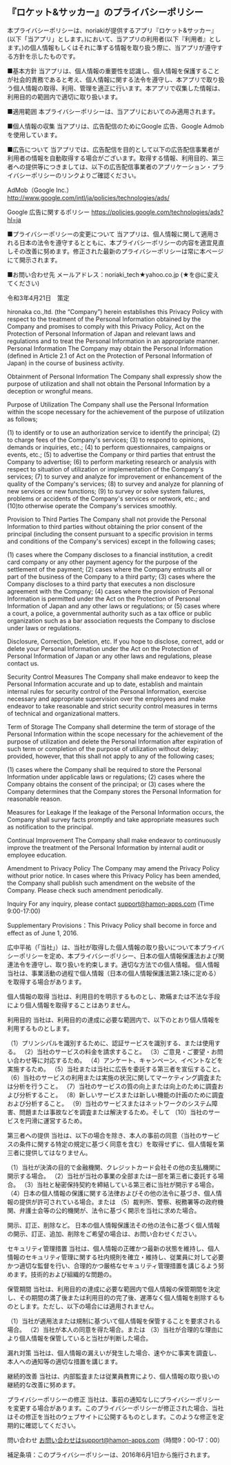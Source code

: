 ## 『ロケット&サッカー』のプライバシーポリシー


本プライバシーポリシーは、noriakiが提供するアプリ『ロケット&サッカー』(以下「当アプリ」とします。)において、当アプリの利用者(以下『利用者』とします。)の個人情報もしくはそれに準ずる情報を取り扱う際に、当アプリが遵守する方針を示したものです。

■基本方針
当アプリは、個人情報の重要性を認識し、個人情報を保護することが社会的責務であると考え、個人情報に関する法令を遵守し、本アプリで取り扱う個人情報の取得、利用、管理を適正に行います。本アプリで収集した情報は、利用目的の範囲内で適切に取り扱います。

■適用範囲
本プライバシーポリシーは、当アプリにおいてのみ適用されます。

■個人情報の収集
当アプリは、広告配信のためにGoogle 広告、Google Admobを使用しています。

■広告について
当アプリでは、広告配信を目的として以下の広告配信事業者が利用者の情報を自動取得する場合がございます。取得する情報、利用目的、第三者への提供等につきましては、以下の広告配信事業者のアプリケーション・プライバシーポリシーのリンクよりご確認ください。

AdMob（Google Inc.）
http://www.google.com/intl/ja/policies/technologies/ads/

Google 広告に関するポリシー
https://policies.google.com/technologies/ads?hl=ja

■プライバシーポリシーの変更について
当アプリは、個人情報に関して適用される日本の法令を遵守するとともに、本プライバシーポリシーの内容を適宜見直しその改善に努めます。修正された最新のプライバシーポリシーは常に本ページにて開示されます。

■お問い合わせ先
メールアドレス：noriaki_tech★yahoo.co.jp (★を@に変えてください)

令和3年4月21日　策定









hironaka co.,ltd. (the “Company”) herein establishes this Privacy Policy with respect to the treatment of the Personal Information obtained by the Company and promises to comply with this Privacy Policy, Act on the Protection of Personal Information of Japan and relevant laws and regulations and to treat the Personal Information in an appropriate manner.
Personal Information
The Company may obtain the Personal Information (defined in Article 2.1 of Act on the Protection of Personal Information of Japan) in the course of business activity.

Obtainment of Personal Information
The Company shall expressly show the purpose of utilization and shall not obtain the Personal Information by a deception or wrongful means.

Purpose of Utilization
The Company shall use the Personal Information within the scope necessary for the achievement of the purpose of utilization as follows;

(1) to identify or to use an authorization service to identify the principal;
(2) to charge fees of the Company's services;
(3) to respond to opinions, demands or inquiries, etc.;
(4) to perform questionnaires, campaigns or events, etc.;
(5) to advertise the Company or third parties that entrust the Company to advertise;
(6) to perform marketing research or analysis with respect to situation of utilization or implementation of the Company's services;
(7) to survey and analyze for improvement or enhancement of the quality of the Company's services;
(8) to survey and analyze for planning of new services or new functions;
(9) to survey or solve system failures, problems or accidents of the Company's services or network, etc.; and
(10)to otherwise operate the Company's services smoothly.

Provision to Third Parties
The Company shall not provide the Personal Information to third parties without obtaining the prior consent of the principal (including the consent pursuant to a specific provision in terms and conditions of the Company's services) except in the following cases;

(1) cases where the Company discloses to a financial institution, a credit card company or any other payment agency for the purpose of the settlement of the payment;
(2) cases where the Company entrusts all or part of the business of the Company to a third party;
(3) cases where the Company discloses to a third party that executes a non disclosure agreement with the Company;
(4) cases where the provision of Personal Information is permitted under the Act on the Protection of Personal Information of Japan and any other laws or regulations; or
(5) cases where a court, a police, a governmental authority such as a tax office or public organization such as a bar association requests the Company to disclose under laws or regulations.

Disclosure, Correction, Deletion, etc.
If you hope to disclose, correct, add or delete your Personal Information under the Act on the Protection of Personal Information of Japan or any other laws and regulations, please contact us.

Security Control Measures
The Company shall make endeavor to keep the Personal Information accurate and up to date, establish and maintain internal rules for security control of the Personal Information, exercise necessary and appropriate supervision over the employees and make endeavor to take reasonable and strict security control measures in terms of technical and organizational matters.

Term of Storage
The Company shall determine the term of storage of the Personal Information within the scope necessary for the achievement of the purpose of utilization and delete the Personal Information after expiration of such term or completion of the purpose of utilization without delay; provided, however, that this shall not apply to any of the following cases;

(1) cases where the Company shall be required to store the Personal Information under applicable laws or regulations;
(2) cases where the Company obtains the consent of the principal; or
(3) cases where the Company determines that the Company stores the Personal Information for reasonable reason.

Measures for Leakage
If the leakage of the Personal Information occurs, the Company shall survey facts promptly and take appropriate measures such as notification to the principal.

Continual Improvement
The Company shall make endeavor to continuously improve the treatment of the Personal Information by internal audit or employee education.

Amendment to Privacy Policy
The Company may amend the Privacy Policy without prior notice. In cases where this Privacy Policy has been amended, the Company shall publish such amendment on the website of the Company. Please check such amendment periodically.

Inquiry
For any inquiry, please contact support@hamon-apps.com (Time 9:00-17:00)

Supplementary Provisions：This Privacy Policy shall become in force and effect as of June 1, 2016.



広中平祐（「当社」）は、当社が取得した個人情報の取り扱いについて本プライバシーポリシーを定め、本プライバシーポリシー、日本の個人情報保護法および関連法令を遵守し、取り扱いを約束します。適切な方法での個人情報。
個人情報
当社は、事業活動の過程で個人情報（日本の個人情報保護法第2.1条に定める）を取得する場合があります。

個人情報の取得
当社は、利用目的を明示するものとし、欺瞞または不法な手段により個人情報を取得することはありません。

利用目的
当社は、利用目的の達成に必要な範囲内で、以下のとおり個人情報を利用するものとします。

（1）プリンシパルを識別するために、認証サービスを識別する、または使用する。
（2）当社のサービスの料金を請求すること。
（3）ご意見・ご要望・お問い合わせ等に対応するため。
（4）アンケート、キャンペーン、イベントなどを実施するため。
（5）当社または当社に広告を委託する第三者を宣伝すること。
（6）当社のサービスの利用または実施の状況に関してマーケティング調査または分析を行うこと。
（7）当社のサービスの質の向上または向上のために調査および分析すること。
（8）新しいサービスまたは新しい機能の計画のために調査および分析すること。
（9）当社のサービスまたはネットワークのシステム障害、問題または事故などを調査または解決するため。そして
（10）当社のサービスを円滑に運営するため。

第三者への提供
当社は、以下の場合を除き、本人の事前の同意（当社のサービスの条件に関する特定の規定に基づく同意を含む）を取得せずに、個人情報を第三者に提供してはなりません。

（1）当社が決済の目的で金融機関、クレジットカード会社その他の支払機関に開示する場合。
（2）当社が当社の事業の全部または一部を第三者に委託する場合。
（3）当社と秘密保持契約を締結している第三者に当社が開示する場合。
（4）日本の個人情報の保護に関する法律およびその他の法令に基づき、個人情報の提供が許可されている場合。または
（5）裁判所、警察、税務署等の政府機関、弁護士会等の公的機関が、法令に基づく開示を当社に求めた場合。

開示、訂正、削除など。
日本の個人情報保護法その他の法令に基づく個人情報の開示、訂正、追加、削除をご希望の場合は、お問い合わせください。

セキュリティ管理措置
当社は、個人情報の正確かつ最新の状態を維持し、個人情報のセキュリティ管理に関する社内規則を確立・維持し、従業員に対して必要かつ適切な監督を行い、合理的かつ厳格なセキュリティ管理措置を講じるよう努めます。技術的および組織的な問題の。

保管期間
当社は、利用目的の達成に必要な範囲内で個人情報の保管期間を決定し、その期間の満了後または利用目的の完了後、遅滞なく個人情報を削除するものとします。ただし、以下の場合には適用されません。

（1）当社が適用法または規制に基づいて個人情報を保管することを要求される場合。
（2）当社が本人の同意を得た場合。または
（3）当社が合理的な理由により個人情報を保管していると当社が判断した場合。

漏れ対策
当社は、個人情報の漏えいが発生した場合、速やかに事実を調査し、本人への通知等の適切な措置を講じます。

継続的改善
当社は、内部監査または従業員教育により、個人情報の取り扱いの継続的な改善に努めます。

プライバシーポリシーの修正
当社は、事前の通知なしにプライバシーポリシーを変更する場合があります。このプライバシーポリシーが修正された場合、当社はその修正を当社のウェブサイトに公開するものとします。このような修正を定期的に確認してください。

問い合わせ
お問い合わせはsupport@hamon-apps.com（時間9：00-17：00）

補足条項：このプライバシーポリシーは、2016年6月1日から施行されます。

